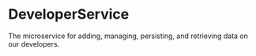 # DeveloperService
The microservice for adding, managing, persisting, and retrieving data on our developers.
